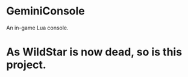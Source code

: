 GeminiConsole
=============

An in-game Lua console.

# As WildStar is now dead, so is this project.
